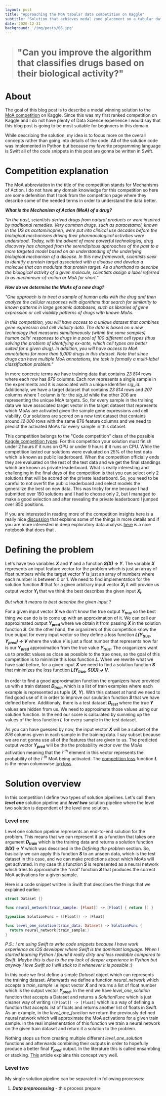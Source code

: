 ```yaml
---
layout: post
title: "Approaching the MoA tabular data competition on Kaggle"
subtitle: "Solution that achieves medal zone placement on a tabular data Kaggle competition."
date: 2020-12-31
background: '/img/posts/06.jpg'
---
```


> # "Can you improve the algorithm that classifies drugs based on their biological activity?"

# About

The goal of this blog post is to describe a medal winning solution to the [MoA competition](https://www.kaggle.com/c/lish-moa/overview) on Kaggle. Since this was my first ranked competition on Kaggle and I do not have plenty of Data Science experience I would say that this blog post is going to be most suitable for beginners in this domain. 

While describing the solution, my idea is to focus more on the overall concepts rather than going into details of the code. All of the solution code was implemented in Python but because my favorite programming language is Swift all of the code snippets in this post are gonna be written in Swift. 

# Competition explanation

The MoA abbreviation in the title of the competition stands for Mechanisms of Action. I do not have any domain knowledge for this competition so here are some defenition that I took from the competition page where they describe some of the needed terms in order to understand the data better.

**_What is the Mechanism of Action (MoA) of a drug?_** 

_"In the past, scientists derived drugs from natural products or were inspired by traditional remedies. Very common drugs, such as paracetamol, known in the US as acetaminophen, were put into clinical use decades before the biological mechanisms driving their pharmacological activities were understood. Today, with the advent of more powerful technologies, drug discovery has changed from the serendipitous approaches of the past to a more targeted model based on an understanding of the underlying biological mechanism of a disease. In this new framework, scientists seek to identify a protein target associated with a disease and develop a molecule that can modulate that protein target. As a shorthand to describe the biological activity of a given molecule, scientists assign a label referred to as mechanism-of-action or MoA for short."_

**_How do we determine the MoAs of a new drug?_**

_"One approach is to treat a sample of human cells with the drug and then analyze the cellular responses with algorithms that search for similarity to known patterns in large genomic databases, such as libraries of gene expression or cell viability patterns of drugs with known MoAs._

_In this competition, you will have access to a unique dataset that combines gene expression and cell viability data. The data is based on a new technology that measures simultaneously (within the same samples) human cells’ responses to drugs in a pool of 100 different cell types (thus solving the problem of identifying ex-ante, which cell types are better suited for a given drug). In addition, you will have access to MoA annotations for more than 5,000 drugs in this dataset. Note that since drugs can have multiple MoA annotations, the task is formally a multi-label classification problem."_

In more concrete terms we have training data that contains _23 814_ rows where each row has _876_ columns. Each row represents a single sample in the experiments and it is associated with a unique identifier _sig_id_. Additionaly, we have a target dataset that contains _23 814_ rows and _207_ columns where 1 column is for the _sig_id_ while the other 206 are representing the unique MoA targets. So, for every sample in the training data we have associated target vector in the target dataset that represents which MoAs are activated given the sample gene expressions and cell viability. Our solutions are scored on a new test dataset that contains around _12 000_ rows with the same 876 feature columns and we need to predict the activated MoAs for every sample in this dataset.

This competition belongs to the "Code competition" class of the possible [Kaggle competition types](https://www.kaggle.com/docs/competitions#kernels-only-FAQ). For this competition your solution must finish under 2 hours if it runs on GPU or under 9 hours if it runs on CPU. While the competition lasted our solutions were evaluated on 25% of the test data which is known as public leaderboard. When the competition officially ends they are evaluated on the rest of the test data and we get the final standings which are known as private leaderboard. What is really interesting and challenging in the final days of the competition is that you can select only 2 solutions that will be scored on the private leaderboard. So, you need to be careful to not overfit the public leaderboard and select models the generalize the best on new data. This was tricky for me because I had submitted over 150 solutions and I had to choose only 2, but I managed to make a good selection and after revealing the private leaderboard I jumped over 850 positions.

If you are interested in reading more of the competition insights here is a really nice [discussion](https://www.kaggle.com/c/lish-moa/discussion/184005) that explains some of the things in more details and if you are more interested in deep exploratory data analysis [here](https://www.kaggle.com/headsortails/explorations-of-action-moa-eda) is a nice notebook that does that .

# Defining the problem

Let's have two variables **_X_** and **_Y_** and a function **_S(X) &rarr; Y_**. The variable **_X_** represents an input feature vector for the problem which is just an array of float numbers while the target vector **_Y_** is just an array of numbers where each number is between 0 or 1. We need to find implementation for the solution function **_S_** that for a given arbitrary input vector **_X<sub>i</sub>_** it will provide us output vector **_Y<sub>i</sub>_** that we think the best describes the given input **_X<sub>i</sub>_**. 

_But what it means to best describe the given input ?_

For a given input vector **_X_** we don't know the true output **_Y<sub>true</sub>_** so the best thing we can do is to come up with an approximation of it. We can call our approximated output **_Y<sub>pred</sub>_** where we obtain it from passing **_X_** in the solution function **_S_**. On the other hand, the organizers of this competition know the true output for every input vector so they define a loss function **_L(Y<sub>true</sub>,  Y<sub>pred</sub>) &rarr; V_** where the value _V_ is just a float number that represents how far is our **_Y<sub>pred</sub>_**  approximation from the true value **_Y<sub>true</sub>_**. The oraganizers want us to predict values as close as possible to the true ones, so the goal of this competition is to minimize this loss function **_L_**. When we rewrite what we have said before, for a given input **_X_** we need to find a solution function **_S_** that minimizes the loss function **_L(Y<sub>true</sub>,  S(X)) &rarr; V_**.

In order to find a good approximation function the organizers have provided us with a train dataset **_D<sub>train</sub>_**  which is a list of train examples where each example is represented as tuple (**_X_**, **_Y_**). With this dataset at hand we need to find good use of it in order to improve our soulution function **_S_** that we have defined before. Additionaly, there is a test dataset **_D<sub>test</sub>_** where the true **_Y_** values are hidden from us. We need to approximate those values using our solution function. In the end our score is calculated by summing up the values of the loss function **_L_** for every sample in the test dataset.

As you can have guessed by now, the input vector **_X_** will be a subset of the _876_ columns given in each sample in the training data. I say subset because we are not gonna use all of the features that are given to us. The predicted output vector **_Y<sub>pred</sub>_** will be the the probability vector over the MoAs activation meaning that the _i<sup>-th</sup>_ element in this vector represents the probability of the  _i<sup>-th</sup>_ MoA being activated. The [competition loss](https://www.kaggle.com/c/lish-moa/overview/evaluation) function **_L_** is the mean columnwise [log loss](https://www.kaggle.com/dansbecker/what-is-log-loss).

# Solution overview

In this competition I define two types of solution pipelines. Let's call them **_level one_** solution pipeline and **_level two_** solution pipeline where the level two solution is dependent of the level one solution.

### Level one

Level one solution pipeline represents an end-to-end solution for the problem. This means that we can represent it as a function that takes one argument **_D<sub>train</sub>_** which is the training data and returns a solution function **_S(X) &rarr; Y_** which was described in the _Defining the problem_ section. So, basically we can apply this function **_S_** to an unseen data, which is the test dataset in this case, and we can make predictions about which MoAs will get activated. In my case this function **_S_** is represented as a neural network which tries to approximate the *"real"* function **_S_** that produces the correct MoA activations for a given sample. 

Here is a code snippet written in Swift that describes the things that we explained earlier:

~~~swift
struct Dataset {}

func neural_network(train_sample: [Float]) -> [Float] { return [] }

typealias SolutionFunc = ([Float]) -> [Float]

func level_one_solution(train_data: Dataset) -> SolutionFunc { 
  return neural_network(train_sample:) 
}
~~~

_P.S.: I am using Swift to write code snippets because I have work experience as iOS developer where Swift is the dominant language. When I started learning Python I found it really dirty and less readable compared to Swift. Maybe this is due to the my lack of deeper experience in Python but anyway I love Swift so I will stick to it whenever it is possible :)_

In this code we first define a simple _Dataset_ object which can represents the training dataset. Afterwards we define a function _neural_network_ which accepts a _train_sample_ i.e input vector **_X_** and returns a list of float number which is the output vector **_Y<sub>pred</sub>_**. In the end we have _level_one_solution_ function that accepts a Dataset and returns a _SolutionFunc_ which is just cleaner way of writing `([Float]) -> [Float]` which is a way of defining a function that accepts list of floats and returns another list of floats in Swift. As an example, in the _level_one_function_ we return the previously defined neural network which will approximate the MoA activations for a given train sample. In the real implementation of this function we train a neural network on the given train dataset and return it a solution to the problem.

Nothing stops us from creating multiple different _level_one_solution_ functions and afterwards combining their outputs in order to hopefully produce a better final **_Y<sub>pred</sub>_** output. In the literature this is called ensambling or stacking. [This](https://mlwave.com/kaggle-ensembling-guide/?lipi=urn%3Ali%3Apage%3Ad_flagship3_pulse_read%3BPZ4T3JLHTu%2BOWNI0d5kFbg%3D%3D) article explains this concept very well.

### Level two





My single solution pipeline can be separated in following processes:

1. **_Data preprocessing_** - this process prepare


